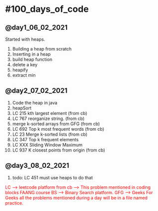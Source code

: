 <h1>#100_days_of_code</h1>
    <h2>@day1_06_02_2021</h2>
        Started with heaps.
        <ol>
        <li>Building a heap from scratch</li>
        <li>Inserting in a heap</li>
        <li>build heap function</li>
        <li>delete a key</li>
        <li>heapify</li>
        <li>extract min</li>
        </ol>
    <h2>@day2_07_02_2021</h2>
        <ol>
        <li>Code the heap in java</li>
        <li>heapSort</li>
        <li>LC 215 kth largest element (from cb)</li>
        <li>LC 767 reorganize string. (from cb)</li>
        <li>merge k-sorted arrays from GFG (from cb)</li>
        <li>LC 692 Top k most frequent words (from cb)</li>
        <li> LC 23 Merge k-sorted lists (from cb)</li>
        <li>LC 347 Top k frequent elements</li>
        <li>LC XXX Sliding Window Maximum</li>
        <li>LC 937 K closest points from origin (from cb)</li>
        </ol>
    <h2>@day3_08_02_2021</h2>
        <ol>
        <li>todo: LC 451 must use heaps to do that</li>
        </ol>
<p style="color:red">
    LC --> leetcode platform 
    from cb --> This problem mentioned in coding blocks FAANG course
    BS --> Binary Search platform.
    GFG --> Geeks For Geeks
    all the problems mentioned during a day will be in a file named practice.
</p>
    

